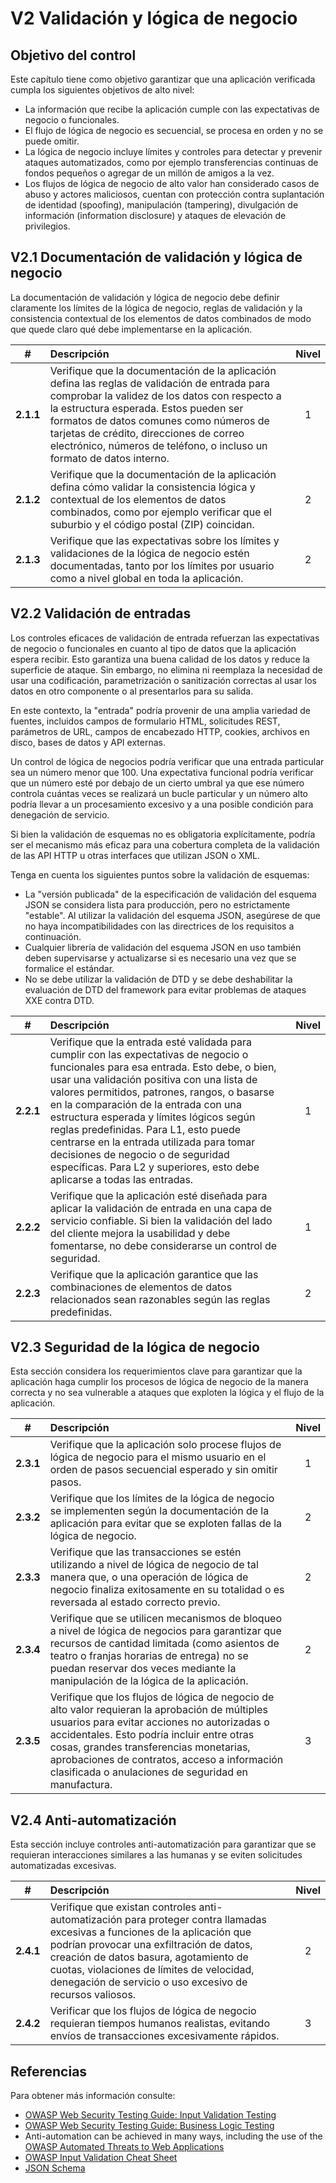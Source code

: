 # V2 Validación y lógica de negocio

## Objetivo del control

Este capítulo tiene como objetivo garantizar que una aplicación verificada cumpla los siguientes objetivos de alto nivel:

* La información que recibe la aplicación cumple con las expectativas de negocio o funcionales.
* El flujo de lógica de negocio es secuencial, se procesa en orden y no se puede omitir.
* La lógica de negocio incluye límites y controles para detectar y prevenir ataques automatizados, como por ejemplo transferencias continuas de fondos pequeños o agregar de un millón de amigos a la vez.
* Los flujos de lógica de negocio de alto valor han considerado casos de abuso y actores maliciosos, cuentan con protección contra suplantación de identidad (spoofing), manipulación (tampering), divulgación de información (information disclosure) y ataques de elevación de privilegios.

## V2.1 Documentación de validación y lógica de negocio

La documentación de validación y lógica de negocio debe definir claramente los límites de la lógica de negocio, reglas de validación y la consistencia contextual de los elementos de datos combinados de modo que quede claro qué debe implementarse en la aplicación.

| # | Descripción | Nivel |
| :---: | :--- | :---: |
| **2.1.1** | Verifique que la documentación de la aplicación defina las reglas de validación de entrada para comprobar la validez de los datos con respecto a la estructura esperada. Estos pueden ser formatos de datos comunes como números de tarjetas de crédito, direcciones de correo electrónico, números de teléfono, o incluso un formato de datos interno. | 1 |
| **2.1.2** | Verifique que la documentación de la aplicación defina cómo validar la consistencia lógica y contextual de los elementos de datos combinados, como por ejemplo verificar que el suburbio y el código postal (ZIP) coincidan. | 2 |
| **2.1.3** | Verifique que las expectativas sobre los límites y validaciones de la lógica de negocio estén documentadas, tanto por los límites por usuario como a nivel global en toda la aplicación. | 2 |

## V2.2 Validación de entradas

Los controles eficaces de validación de entrada refuerzan las expectativas de negocio o funcionales en cuanto al tipo de datos que la aplicación espera recibir. Esto garantiza una buena calidad de los datos y reduce la superficie de ataque. Sin embargo, no elimina ni reemplaza la necesidad de usar una codificación, parametrización o sanitización correctas al usar los datos en otro componente o al presentarlos para su salida.

En este contexto, la "entrada" podría provenir de una amplia variedad de fuentes, incluidos campos de formulario HTML, solicitudes REST, parámetros de URL, campos de encabezado HTTP, cookies, archivos en disco, bases de datos y API externas.

Un control de lógica de negocios podría verificar que una entrada particular sea un número menor que 100. Una expectativa funcional podría verificar que un número esté por debajo de un cierto umbral ya que ese número controla cuántas veces se realizará un bucle particular y un número alto podría llevar a un procesamiento excesivo y a una posible condición para denegación de servicio.

Si bien la validación de esquemas no es obligatoria explícitamente, podría ser el mecanismo más eficaz para una cobertura completa de la validación de las API HTTP u otras interfaces que utilizan JSON o XML.

Tenga en cuenta los siguientes puntos sobre la validación de esquemas:

* La "versión publicada" de la especificación de validación del esquema JSON se considera lista para producción, pero no estrictamente "estable". Al utilizar la validación del esquema JSON, asegúrese de que no haya incompatibilidades con las directrices de los requisitos a continuación.
* Cualquier librería de validación del esquema JSON en uso también deben supervisarse y actualizarse si es necesario una vez que se formalice el estándar.
* No se debe utilizar la validación de DTD y se debe deshabilitar la evaluación de DTD del framework para evitar problemas de ataques XXE contra DTD.

| # | Descripción | Nivel |
| :---: | :--- | :---: |
| **2.2.1** | Verifique que la entrada esté validada para cumplir con las expectativas de negocio o funcionales para esa entrada. Esto debe, o bien, usar una validación positiva con una lista de valores permitidos, patrones, rangos, o basarse en la comparación de la entrada con una estructura esperada y límites lógicos según reglas predefinidas. Para L1, esto puede centrarse en la entrada utilizada para tomar decisiones de negocio o de seguridad específicas. Para L2 y superiores, esto debe aplicarse a todas las entradas. | 1 |
| **2.2.2** | Verifique que la aplicación esté diseñada para aplicar la validación de entrada en una capa de servicio confiable. Si bien la validación del lado del cliente mejora la usabilidad y debe fomentarse, no debe considerarse un control de seguridad. | 1 |
| **2.2.3** | Verifique que la aplicación garantice que las combinaciones de elementos de datos relacionados sean razonables según las reglas predefinidas. | 2 |

## V2.3 Seguridad de la lógica de negocio

Esta sección considera los requerimientos clave para garantizar que la aplicación haga cumplir los procesos de lógica de negocio de la manera correcta y no sea vulnerable a ataques que exploten la lógica y el flujo de la aplicación.

| # | Descripción | Nivel |
| :---: | :--- | :---: |
| **2.3.1** | Verifique que la aplicación solo procese flujos de lógica de negocio para el mismo usuario en el orden de pasos secuencial esperado y sin omitir pasos. | 1 |
| **2.3.2** | Verifique que los límites de la lógica de negocio se implementen según la documentación de la aplicación para evitar que se exploten fallas de la lógica de negocio. | 2 |
| **2.3.3** | Verifique que las transacciones se estén utilizando a nivel de lógica de negocio de tal manera que, o una operación de lógica de negocio finaliza exitosamente en su totalidad o es reversada al estado correcto previo. | 2 |
| **2.3.4** | Verifique que se utilicen mecanismos de bloqueo a nivel de lógica de negocios para garantizar que recursos de cantidad limitada (como asientos de teatro o franjas horarias de entrega) no se puedan reservar dos veces mediante la manipulación de la lógica de la aplicación. | 2 |
| **2.3.5** | Verifique que los flujos de lógica de negocio de alto valor requieran la aprobación de múltiples usuarios para evitar acciones no autorizadas o accidentales. Esto podría incluir entre otras cosas, grandes transferencias monetarias, aprobaciones de contratos, acceso a información clasificada o anulaciones de seguridad en manufactura. | 3 |

## V2.4 Anti-automatización

Esta sección incluye controles anti-automatización para garantizar que se requieran interacciones similares a las humanas y se eviten solicitudes automatizadas excesivas.

| # | Descripción | Nivel |
| :---: | :--- | :---: |
| **2.4.1** | Verifique que existan controles anti-automatización para proteger contra llamadas excesivas a funciones de la aplicación que podrían provocar una exfiltración de datos, creación de datos basura, agotamiento de cuotas, violaciones de límites de velocidad, denegación de servicio o uso excesivo de recursos valiosos. | 2 |
| **2.4.2** | Verificar que los flujos de lógica de negocio requieran tiempos humanos realistas, evitando envíos de transacciones excesivamente rápidos. | 3 |

## Referencias

Para obtener más información consulte:

* [OWASP Web Security Testing Guide: Input Validation Testing](https://owasp.org/www-project-web-security-testing-guide/v42/4-Web_Application_Security_Testing/07-Input_Validation_Testing/README.html)
* [OWASP Web Security Testing Guide: Business Logic Testing](https://owasp.org/www-project-web-security-testing-guide/v42/4-Web_Application_Security_Testing/10-Business_Logic_Testing/README)
* Anti-automation can be achieved in many ways, including the use of the [OWASP Automated Threats to Web Applications](https://owasp.org/www-project-automated-threats-to-web-applications/)
* [OWASP Input Validation Cheat Sheet](https://cheatsheetseries.owasp.org/cheatsheets/Input_Validation_Cheat_Sheet.html)
* [JSON Schema](https://json-schema.org/specification.html)
